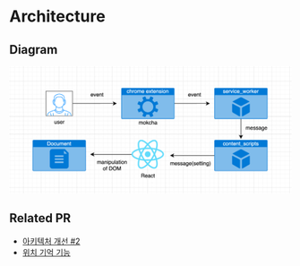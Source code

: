 # Architecture

## Diagram
![diagram](/docs/assets/architecture_diagram.png)

## Related PR
- [아키텍처 개선 #2](https://github.com/SaeWooKKang/Floating-Table-of-Contents/pull/2#issue-2541561786)
- [위치 기억 기능](https://github.com/SaeWooKKang/Floating-Table-of-Contents/issues/23#issue-2616369327)
